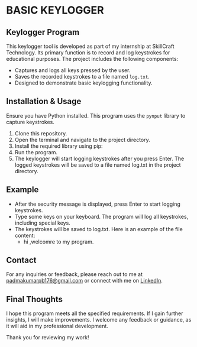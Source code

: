 # BASIC KEYLOGGER

## Keylogger Program

This keylogger tool is developed as part of my internship at SkillCraft Technology. Its primary function is to record and log keystrokes for educational purposes. The project includes the following components:

- Captures and logs all keys pressed by the user.
- Saves the recorded keystrokes to a file named `log.txt`.
- Designed to demonstrate basic keylogging functionality.

## Installation & Usage

Ensure you have Python installed. This program uses the `pynput` library to capture keystrokes.

1. Clone this repository.
2. Open the terminal and navigate to the project directory.
3. Install the required library using pip:
4. Run the program.
5. The keylogger will start logging keystrokes after you press Enter. The logged keystrokes will be saved to a file named log.txt in the project directory.

## Example

- After the security message is displayed, press Enter to start logging keystrokes.
- Type some keys on your keyboard. The program will log all keystrokes, including special keys.
- The keystrokes will be saved to log.txt. Here is an example of the file content:
    - hi ,welcomr<backspace>e to my <shift>program.

## Contact

For any inquiries or feedback, please reach out to me at [padmakumarpb176@gmail.com](mailto:padmakumarpb176@gmail.com) or connect with me on [LinkedIn](https://www.linkedin.com/in/padmakumarpb).


## Final Thoughts

I hope this program meets all the specified requirements. If I gain further insights, I will make improvements. I welcome any feedback or guidance, as it will aid in my professional development.

Thank you for reviewing my work!